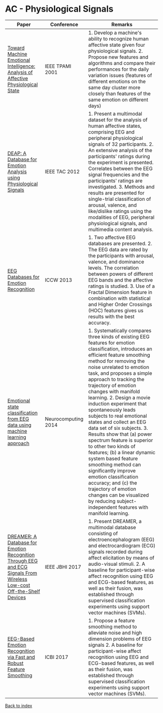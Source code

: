# AC - Physiological Signals
|Paper|Conference|Remarks
|--|--|--|
|[Toward Machine Emotional Intelligence: Analysis of Affective Physiological State](https://pdfs.semanticscholar.org/538b/21803b23b3d870beab87440e79c4fed84e67.pdf)|IEEE TPAMI 2001|1. Develop a machine's ability to recognize human affective state given four physiological signals. 2. Propose new features and algorithms and compare their performances for the daily variation issues (features of different emotions on the same day cluster more closely than features of the same emotion on different days)|
|[DEAP: A Database for Emotion Analysis using Physiological Signals](https://www.eecs.qmul.ac.uk/mmv/datasets/deap/doc/tac_special_issue_2011.pdf)|IEEE TAC 2012|1. Present a multimodal dataset for the analysis of human affective states, comprising EEG and peripheral physiological signals of 32 participants. 2. An extensive analysis of the participants' ratings during the experiment is presented. Correlates between the EEG signal frequencies and the participants' ratings are investigated. 3. Methods and results are presented for single-trial classification of arousal, valence, and like/dislike ratings using the modalities of EEG, peripheral physiological signals, and multimedia content analysis.|
|[EEG Databases for Emotion Recognition](https://ieeexplore.ieee.org/document/6680130/)|ICCW 2013|1. Two affective EEG databases are presented. 2. The EEG data are rated by the participants with arousal, valence, and dominance levels. The correlation between powers of different EEG bands and the affective ratings is studied. 3. Use of a Fractal Dimension feature in combination with statistical and Higher Order Crossings (HOC) features gives us results with the best accuracy.|
|[Emotional state classification from EEG data using machine learning approach](https://www.sciencedirect.com/science/article/pii/S0925231213009867)|Neurocomputing 2014|1. Systematically compares three kinds of existing EEG features for emotion classification, introduces an efficient feature smoothing method for removing the noise unrelated to emotion task, and proposes a simple approach to tracking the trajectory of emotion changes with manifold learning. 2. Design a movie induction experiment that spontaneously leads subjects to real emotional states and collect an EEG data set of six subjects. 3. Results show that (a) power spectrum feature is superior to other two kinds of features; (b) a linear dynamic system based feature smoothing method can significantly improve emotion classification accuracy; and (c) the trajectory of emotion changes can be visualized by reducing subject-independent features with manifold learning.|
|[DREAMER: A Database for Emotion Recognition Through EEG and ECG Signals From Wireless Low-cost Off-the-Shelf Devices](https://ieeexplore.ieee.org/document/7887697/)|IEEE JBHI 2017|1. Present DREAMER, a multimodal database consisting of electroencephalogram (EEG) and electrocardiogram (ECG) signals recorded during affect elicitation by means of audio-visual stimuli. 2. A baseline for participant-wise affect recognition using EEG and ECG-based features, as well as their fusion, was established through supervised classification experiments using support vector machines (SVMs).|
|[EEG-Based Emotion Recognition via Fast and Robust Feature Smoothing](https://ieeexplore.ieee.org/document/7887697/)|ICBI 2017|1. Propose a feature smoothing method to alleviate noise and high dimension problems of EEG signals 2. A baseline for participant-wise affect recognition using EEG and ECG-based features, as well as their fusion, was established through supervised classification experiments using support vector machines (SVMs).|

[Back to index](../README.md)
<!--stackedit_data:
eyJoaXN0b3J5IjpbMzY3MDQ4MTgsLTIwMjQ3ODcyODUsNjgxMD
E3NDQ0XX0=
-->